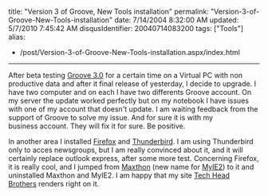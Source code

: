 title: "Version 3 of Groove, New Tools installation"
permalink: "Version-3-of-Groove-New-Tools-installation"
date: 7/14/2004 8:32:00 AM
updated: 5/7/2010 7:45:42 AM
disqusIdentifier: 20040714083200
tags: ["Tools"]
alias:
 - /post/Version-3-of-Groove-New-Tools-installation.aspx/index.html
---
After beta testing [Groove 3.0](http://www.groove.net) for a certain time on a Virtual PC with non productive data and after it final release of yesterday, I decide to upgrade. I have two computer and on each I have two differents Groove account. On my server the update worked perfectly but on my notebook I have issues with one of my account that doesn't update. I am waiting feedback from the support of Groove to solve my issue. And for sure it is with my business account. They will fix it for sure. Be positive.

In another area I installed [Firefox](http://texturizer.net/firefox/news.html) and [Thunderbird](http://texturizer.net/thunderbird/). I am using Thunderbird only to acces newsgroups, but I am really convinced about it, and it will certainly replace outlook express, after some more test. Concerning Firefox, it is really cool, and I jumped from [Maxthon](http://www.maxthon.com/en/index.htm) (new name for [MyIE2](http://www.myie2.com/html_en/home.htm)) to it and uninstalled Maxthon and MyIE2. I am happy that my site [<a title="Tech Head Brothers" href="http://www.techheadbrothers.com">Tech Head Brothers</a> ](http://www.techheadbrothers.com/)renders right on it.
